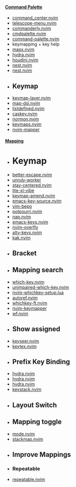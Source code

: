 #### [Command Palette](https://yutkat.github.io/my-neovim-pluginlist/#command-palette)
- [command_center.nvim](https://github.com/FeiyouG/command_center.nvim)
- [telescope-menu.nvim](https://github.com/octarect/telescope-menu.nvim)
- [commanderly.nvim](https://github.com/jvs/commanderly.nvim)
- [cmdpalette.nvim](https://github.com/hachy/cmdpalette.nvim)
- [command-palette.nvim](https://github.com/AtleSkaanes/command-palette.nvim)
- keymapping + key help
- [mapx.nvim](https://github.com/b0o/mapx.nvim)
- [hydra.nvim](https://github.com/smoka7/hydra.nvim)
- [houdini.nvim](https://github.com/TheBlob42/houdini.nvim)
- [nest.nvim](https://github.com/f1rstlady/nest.nvim)
- [nest.nvim](https://github.com/LionC/nest.nvim)
- ## Keymap
- [keymap-layer.nvim](https://github.com/anuvyklack/keymap-layer.nvim)
- [map-dsl.nvim](https://github.com/I60R/map-dsl.nvim)
- [listdefined.nvim](https://github.com/notomo/listdefined.nvim)
- [caskey.nvim](https://github.com/Nexmean/caskey.nvim)
- [normon.nvim](https://github.com/jake-stewart/normon.nvim)
- [keymaps.nvim](https://github.com/CrispyBaccoon/keymaps.nvim)
- [nvim-mapper](https://github.com/kamalsacranie/nvim-mapper)
#### [Mapping](https://yutkat.github.io/my-neovim-pluginlist/#mapping)
- # Keymap
- [better-escape.nvim](https://github.com/max397574/better-escape.nvim)
- [unruly-worker](https://github.com/slugbyte/unruly-worker)
- [stay-centered.nvim](https://github.com/arnamak/stay-centered.nvim)
- [lite-xl-vibe](https://github.com/eugenpt/lite-xl-vibe)
- [keymap-amend.nvim](https://github.com/anuvyklack/keymap-amend.nvim)
- [emacs-key-source.nvim](https://github.com/Cassin01/emacs-key-source.nvim)
- [vim-bepo](https://github.com/michamos/vim-bepo)
- [potpourri.nvim](https://github.com/FLinguenheld/potpourri.nvim)
- [nap.nvim](https://github.com/liangxianzhe/nap.nvim)
- [emacs-keys.nvim](https://github.com/lumiknit/emacs-keys.nvim)
- [nvim-overfly](https://github.com/mfussenegger/nvim-overfly)
- [alty-keys.nvim](https://github.com/lumiknit/alty-keys.nvim)
- [kak.nvim](https://github.com/mirlge/kak.nvim)
- ## Bracket
- ## Mapping search
- [which-key.nvim](https://github.com/folke/which-key.nvim)
- [unimpaired-which-key.nvim](https://github.com/afreakk/unimpaired-which-key.nvim)
- [nvim-whichkey-setup.lua](https://github.com/AckslD/nvim-whichkey-setup.lua)
- [autoref.nvim](https://github.com/October-Studios/autoref.nvim)
- [whichkey-ft.nvim](https://github.com/CharliePlate/whichkey-ft.nvim)
- [nvim-keymapper](https://github.com/bgrohman/nvim-keymapper)
- [wf.nvim](https://github.com/Cassin01/wf.nvim)
- ## Show assigned
- [keyseer.nvim](https://github.com/jokajak/keyseer.nvim)
- [keytex.nvim](https://github.com/cronJohn/keytex.nvim)
- ## Prefix Key Binding
- [hydra.nvim](https://github.com/anuvyklack/hydra.nvim)
- [hydra.nvim](https://github.com/nvim-island/hydra.nvim)
- [hydra.nvim](https://github.com/nvimtools/hydra.nvim)
- [keystack.nvim](https://github.com/Jxstxs/keystack.nvim)
- ## Layout Switch
- ## Mapping toggle
- [mode.nvim](https://github.com/paulfrische/mode.nvim)
- [stackmap.nvim](https://github.com/tjdevries/stackmap.nvim)
- ## Improve Mappings
- ### Repeatable
- [repeatable.nvim](https://github.com/jake-stewart/repeatable.nvim)

